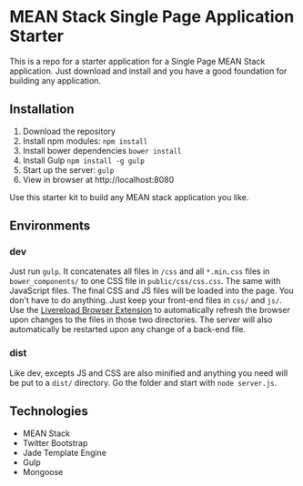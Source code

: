 # MEAN Stack Single Page Application Starter

This is a repo for a starter application for a Single Page MEAN Stack application. Just download and install and you have a good foundation for building any application. 

## Installation
1. Download the repository
2. Install npm modules: `npm install`
3. Install bower dependencies `bower install`
4. Install Gulp `npm install -g gulp`
5. Start up the server: `gulp`
6. View in browser at http://localhost:8080

Use this starter kit to build any MEAN stack application you like.

## Environments

### dev
Just run `gulp`. It concatenates all files in `/css` and all `*.min.css` files in `bower_components/` to one CSS file in `public/css/css.css`. The same with JavaScript files. The final CSS and JS files will be loaded into the page. You don't have to do anything. Just keep your front-end files in `css/` and `js/`. Use the [Livereload Browser Extension](http://feedback.livereload.com/knowledgebase/articles/86242-how-do-i-install-and-use-the-browser-extensions) to automatically refresh the browser upon changes to the files in those two directories. The server will also automatically be restarted upon any change of a back-end file.

### dist
Like dev, excepts JS and CSS are also minified and anything you need will be put to a `dist/` directory. Go the folder and start with `node server.js`.

## Technologies

- MEAN Stack
- Twitter Bootstrap
- Jade Template Engine
- Gulp
- Mongoose
